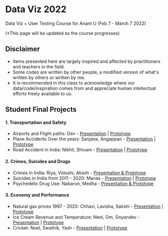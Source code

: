 # Data Viz 2022
Data Viz + User Testing Course for Anant U  (Feb 7 - March 7 2022)

(*This page will be updated as the course progresses)

## Disclaimer
- Items presented here are largely inspired and affected by practitioners and teachers in the field.
- Some codes are written by other people, a modified version of what's written by others or written by me.
- It is recommended in this class to acknowledge where our data/code/inspiration comes from and appreciate human intellectual efforts freely available to us. 

## Student Final Projects 
#### 1. Transportation and Safety
- Airports and Flight paths: Dev - [Presentation](https://www.figma.com/proto/rNnI2xoESrwXv6xNHehZKw/Dataviz-%7C-Airports-and-Flight-Paths?node-id=26%3A3&scaling=contain&page-id=26%3A3&starting-point-node-id=26%3A4) | [Prototype](https://editor.p5js.org/dev.desai/full/v9-SYNkLJ)
- Plane Accidents Over the years: Sanjana, Angappan - [Presentation](https://docs.google.com/document/d/12kev39sJkcPx_P15EGzlN-m6u5foMYem5gsCn5emX94) | [Prototype](https://editor.p5js.org/AngappanAnnamalai/full/MbHYtQ01o)   
- Road Accident in India: Nikhil, Shivam - [Presentation](https://www.figma.com/proto/WdAIrEEeBzQdRhRbQ1dfes/2-Presentation?node-id=47%3A12&scaling=contain&page-id=0%3A1) | [Prototype](https://editor.p5js.org/nikhil.bathini/full/qvKZvL8VM)

#### 2. Crimes, Suicides and Drugs
- Crimes in India: Riya, Vidushi, Akash - [Presentation & Prototype](https://www.figma.com/proto/zEOHb2gaRNQB9Zd5JcU9Xb/Data-Viz?page-id=111%3A311&node-id=111%3A1400&viewport=241%2C48%2C0.07&scaling=scale-down&starting-point-node-id=111%3A315)
- Suicides in India from 2011 - 2020: Manas - [Presentation](https://www.figma.com/proto/tHloB816hnUPVhtJWaAef9/Final-DataViz-2022?page-id=0%3A1&node-id=1%3A2) | [Prototype]()
- Psychedelic Drug Use: Nabarun, Medha - [Presentation & Prototype](https://www.figma.com/proto/BMjNoIEYtEBvnxi5CaVOrE/User-Testing?node-id=199%3A173&scaling=scale-down-width&page-id=25%3A2) 

#### 3. Economy and Performance
- Natural gas prices 1997 - 2020: Chhavi, Lavisha, Sakshi - [Presentation](https://www.canva.com/design/DAE6HB4EyfI/TT9sWBcj99CoKDdawAn_pg/view?utm_content=DAE6HB4EyfI&utm_campaign=designshare&utm_medium=link&utm_source=publishpresent) | [Prototype](https://editor.p5js.org/ChhaviSgl/full/tcy2FC7MO) 
- Ice Cream Revenue and Temperature: Neel, Om, Gnyandev - [Presentation](https://www.figma.com/proto/p7rKyTkUQwyyCb0fMCYIki/User-testing?page-id=0%3A1&node-id=166%3A566&viewport=241%2C48%2C0.08&scaling=min-zoom&starting-point-node-id=166%3A566) | [Prototype](https://editor.p5js.org/Om.Rane/full/pFeHm-EFE)
- Cricket: Noel, Swathik, Yash - [Presentation](https://www.figma.com/proto/YclypVPJqwobOBCESF0zi3/Final-Iteration?page-id=20%3A2&node-id=21%3A3&viewport=241%2C48%2C0.03&scaling=contain&starting-point-node-id=21%3A3) | [Prototype](https://editor.p5js.org/no3l09/full/9oGR4-VhK)
